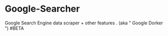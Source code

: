 # Google-Searcher
Google Search Engine data scraper + other features . (aka " Google Dorker ")   #BETA 
